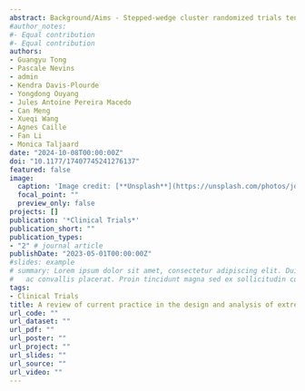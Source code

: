 ```yaml
---
abstract: Background/Aims - Stepped-wedge cluster randomized trials tend to require fewer clusters than standard parallel-arm designs due to the switches between control and intervention conditions, but there are no recommendations for the minimum number of clusters. Trials randomizing an extremely small number of clusters are not uncommon, but the justification for small numbers of clusters is often unclear and appropriate analysis is often lacking. In addition, stepped-wedge cluster randomized trials are methodologically more complex due to their longitudinal correlation structure, and ignoring the distinct within- and between-period intracluster correlations can underestimate the sample size in small stepped-wedge cluster randomized trials. We conducted a review of published small stepped-wedge cluster randomized trials to understand how and why they are used, and to characterize approaches used in their design and analysis. Methods - Electronic searches were used to identify primary reports of full-scale stepped-wedge cluster randomized trials published during the period 2016–2022; the subset that randomized two to six clusters was identified. Two reviewers independently extracted information from each report and any available protocol. Disagreements were resolved through discussion. Results - We identified 61 stepped-wedge cluster randomized trials that randomized two to six clusters - median sample size (Q1–Q3) 1426 (420–7553) participants. Twelve (19.7%) gave some indication that the evaluation was considered a "preliminary" evaluation and 16 (26.2%) recognized the small number of clusters as a limitation. Sixteen (26.2%) provided an explanation for the limited number of clusters -  the need to minimize contamination (e.g. by merging adjacent units), limited availability of clusters, and logistical considerations were common explanations. Majority (51, 83.6%) presented sample size or power calculations, but only one assumed distinct within- and between-period intracluster correlations. Few (10, 16.4%) utilized restricted randomization methods; more than half (34, 55.7%) identified baseline imbalances. The most common statistical method for analysis was the generalized linear mixed model (44, 72.1%). Only four trials (6.6%) reported statistical analyses considering small numbers of clusters - one used generalized estimating equations with small-sample correction, two used generalized linear mixed model with small-sample correction, and one used Bayesian analysis. Another eight (13.1%) used fixed-effects regression, the performance of which requires further evaluation under stepped-wedge cluster randomized trials with small numbers of clusters. None used permutation tests or cluster-period level analysis. Conclusion - Methods appropriate for the design and analysis of small stepped-wedge cluster randomized trials have not been widely adopted in practice. Greater awareness is required that the use of standard sample size calculation methods can provide spuriously low numbers of required clusters. Methods such as generalized estimating equations or generalized linear mixed models with small-sample corrections, Bayesian approaches, and permutation tests may be more appropriate for the analysis of small stepped-wedge cluster randomized trials. Future research is needed to establish best practices for stepped-wedge cluster randomized trials with a small number of clusters.
#author_notes:
#- Equal contribution
#- Equal contribution
authors:
- Guangyu Tong
- Pascale Nevins
- admin
- Kendra Davis-Plourde
- Yongdong Ouyang
- Jules Antoine Pereira Macedo
- Can Meng
- Xueqi Wang
- Agnes Caille
- Fan Li
- Monica Taljaard
date: "2024-10-08T00:00:00Z"
doi: "10.1177/17407745241276137"
featured: false
image:
  caption: 'Image credit: [**Unsplash**](https://unsplash.com/photos/jdD8gXaTZsc)'
  focal_point: ""
  preview_only: false
projects: []
publication: '*Clinical Trials*'
publication_short: ""
publication_types:
- "2" # journal article
publishDate: "2023-05-01T00:00:00Z"
#slides: example
# summary: Lorem ipsum dolor sit amet, consectetur adipiscing elit. Duis posuere tellus
#   ac convallis placerat. Proin tincidunt magna sed ex sollicitudin condimentum.
tags:
- Clinical Trials
title: A review of current practice in the design and analysis of extremely small stepped-wedge cluster randomized trials
url_code: ""
url_dataset: ""
url_pdf: ""
url_poster: ""
url_project: ""
url_slides: ""
url_source: ""
url_video: ""
---
```

